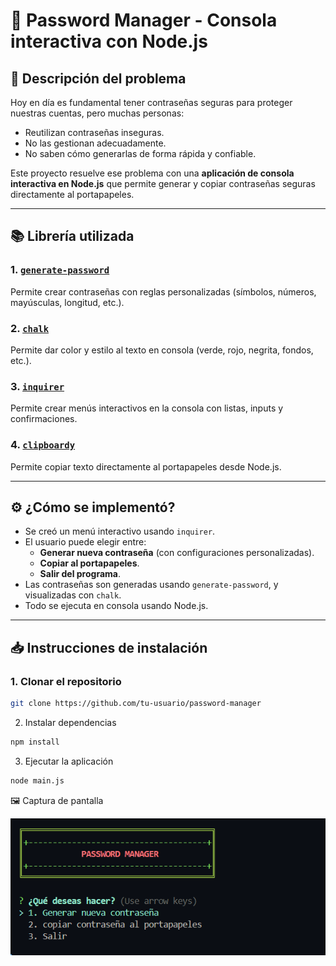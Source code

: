 # 🔐 Password Manager - Consola interactiva con Node.js

## 📌 Descripción del problema

Hoy en día es fundamental tener contraseñas seguras para proteger nuestras cuentas, pero muchas personas:
- Reutilizan contraseñas inseguras.
- No las gestionan adecuadamente.
- No saben cómo generarlas de forma rápida y confiable.

Este proyecto resuelve ese problema con una **aplicación de consola interactiva en Node.js** que permite generar y copiar contraseñas seguras directamente al portapapeles.

---

## 📚 Librería utilizada

### 1. [`generate-password`](https://www.npmjs.com/package/generate-password)
Permite crear contraseñas con reglas personalizadas (símbolos, números, mayúsculas, longitud, etc.).

### 2. [`chalk`](https://www.npmjs.com/package/chalk)
Permite dar color y estilo al texto en consola (verde, rojo, negrita, fondos, etc.).

### 3. [`inquirer`](https://www.npmjs.com/package/inquirer)
Permite crear menús interactivos en la consola con listas, inputs y confirmaciones.

### 4. [`clipboardy`](https://www.npmjs.com/package/clipboardy)
Permite copiar texto directamente al portapapeles desde Node.js.

---

## ⚙️ ¿Cómo se implementó?

- Se creó un menú interactivo usando `inquirer`.
- El usuario puede elegir entre:
  - **Generar nueva contraseña** (con configuraciones personalizadas).
  - **Copiar al portapapeles**.
  - **Salir del programa**.
- Las contraseñas son generadas usando `generate-password`, y visualizadas con `chalk`.
- Todo se ejecuta en consola usando Node.js.

---

## 📥 Instrucciones de instalación

### 1. Clonar el repositorio

```bash
git clone https://github.com/tu-usuario/password-manager
```

2. Instalar dependencias
``` bash
npm install
```
3. Ejecutar la aplicación
```bash
node main.js
```
🖼️ Captura de pantalla

![Captura del menú](image.png)

